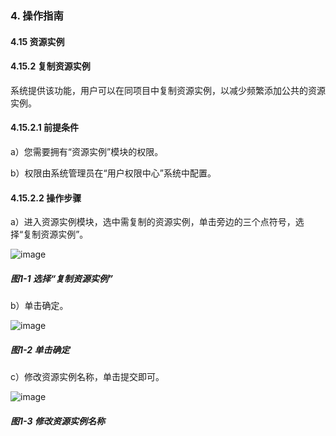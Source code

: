 ### 4. 操作指南

#### 4.15 资源实例

#### 4.15.2 复制资源实例

系统提供该功能，用户可以在同项目中复制资源实例，以减少频繁添加公共的资源实例。

#### 4.15.2.1 前提条件

a）您需要拥有“资源实例”模块的权限。

b）权限由系统管理员在“用户权限中心”系统中配置。

#### 4.15.2.2 操作步骤

a）进入资源实例模块，选中需复制的资源实例，单击旁边的三个点符号，选择“复制资源实例”。

![image](https://user-images.githubusercontent.com/79617492/198537281-364ee942-951a-4a83-93d1-8e2c281d19b3.png)

##### 图1-1 选择“复制资源实例”

b）单击确定。

![image](https://user-images.githubusercontent.com/79617492/198537308-10a9781e-a7ba-4eb6-9294-eeb55fd0d8be.png)

##### 图1-2 单击确定

c）修改资源实例名称，单击提交即可。

![image](https://user-images.githubusercontent.com/79617492/198537326-63d71679-543b-4709-bcb1-25892b4eda18.png)

##### 图1-3 修改资源实例名称
